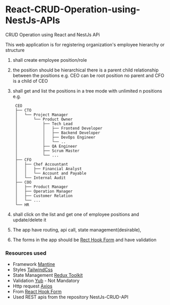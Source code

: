# React-CRUD-Operation-using-NestJs-APIs
CRUD Operation using React and NestJs APi

This web application is for registering organization's employee hierarchy or structure
1. shall create employee position/role
2. the position should be hierarchical there is a parent child relationship between the positions
  e.g. CEO can be root position no parent and CFO is a child of CEO
3. shall get and list the positions in a tree mode with unlimited n positions
e.g.

        CEO
        ├── CTO
        │   └── Project Manager
        │       └── Product Owner
        │           ├── Tech Lead
        │           │   ├── Frontend Developer
        │           │   ├── Backend Developer
        │           │   ├── DevOps Engineer
        │           │   └── ..
        │           ├── QA Engineer
        │           ├── Scrum Master
        │           └── ...
        ├── CFO
        │   ├── Chef Accountant
        │   │   ├── Financial Analyst
        │   │   └── Account and Payable
        │   └── Internal Audit
        ├── COO
        │   ├── Product Manager
        │   ├── Operation Manager
        │   ├── Customer Relation
        │   └── ...
        └── HR
4. shall click on the list and get one of employee positions and update/delete it
5. The app have routing, api call, state management(desirable),
6. The forms in the app should be [Rect Hook Form](https://www.react-hook-form.com/) and have validation

### Resources used 
- Framework [Mantine](https://mantine.dev/)
- Styles [TailwindCss](https://tailwindcss.com/)
- State Management [Redux Toolkit](https://redux-toolkit.js.org/)
- Validation [Yub](https://www.npmjs.com/package/yup) - Not Mandatory
- Http request [Axios](https://github.com/axios/axios)
- From [React Hook Form](https://www.react-hook-form.com/)
- Used REST apis from the repository NestJs-CRUD-API



